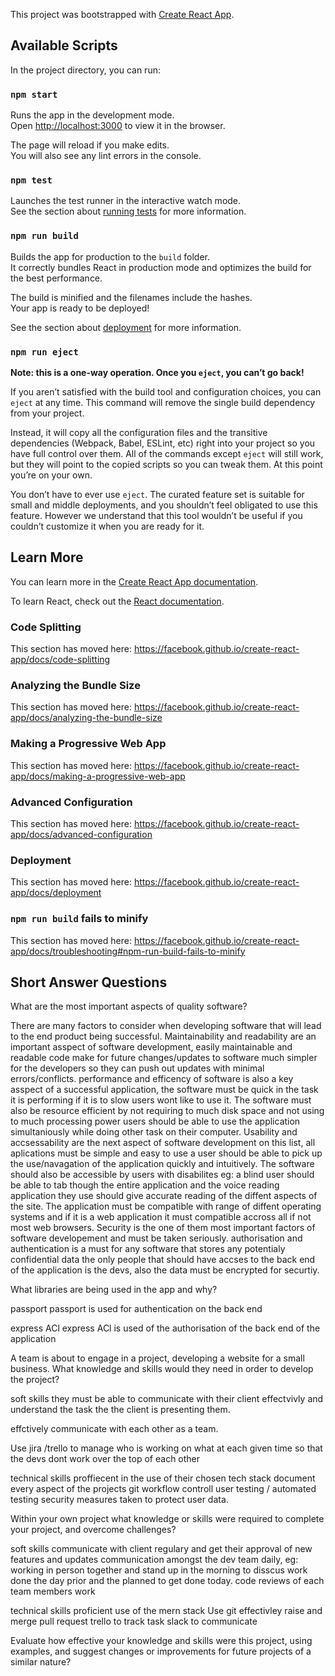 This project was bootstrapped with [Create React App](https://github.com/facebook/create-react-app).

## Available Scripts

In the project directory, you can run:

### `npm start`

Runs the app in the development mode.<br>
Open [http://localhost:3000](http://localhost:3000) to view it in the browser.

The page will reload if you make edits.<br>
You will also see any lint errors in the console.

### `npm test`

Launches the test runner in the interactive watch mode.<br>
See the section about [running tests](https://facebook.github.io/create-react-app/docs/running-tests) for more information.

### `npm run build`

Builds the app for production to the `build` folder.<br>
It correctly bundles React in production mode and optimizes the build for the best performance.

The build is minified and the filenames include the hashes.<br>
Your app is ready to be deployed!

See the section about [deployment](https://facebook.github.io/create-react-app/docs/deployment) for more information.

### `npm run eject`

**Note: this is a one-way operation. Once you `eject`, you can’t go back!**

If you aren’t satisfied with the build tool and configuration choices, you can `eject` at any time. This command will remove the single build dependency from your project.

Instead, it will copy all the configuration files and the transitive dependencies (Webpack, Babel, ESLint, etc) right into your project so you have full control over them. All of the commands except `eject` will still work, but they will point to the copied scripts so you can tweak them. At this point you’re on your own.

You don’t have to ever use `eject`. The curated feature set is suitable for small and middle deployments, and you shouldn’t feel obligated to use this feature. However we understand that this tool wouldn’t be useful if you couldn’t customize it when you are ready for it.

## Learn More

You can learn more in the [Create React App documentation](https://facebook.github.io/create-react-app/docs/getting-started).

To learn React, check out the [React documentation](https://reactjs.org/).

### Code Splitting

This section has moved here: https://facebook.github.io/create-react-app/docs/code-splitting

### Analyzing the Bundle Size

This section has moved here: https://facebook.github.io/create-react-app/docs/analyzing-the-bundle-size

### Making a Progressive Web App

This section has moved here: https://facebook.github.io/create-react-app/docs/making-a-progressive-web-app

### Advanced Configuration

This section has moved here: https://facebook.github.io/create-react-app/docs/advanced-configuration

### Deployment

This section has moved here: https://facebook.github.io/create-react-app/docs/deployment

### `npm run build` fails to minify

This section has moved here: https://facebook.github.io/create-react-app/docs/troubleshooting#npm-run-build-fails-to-minify
<h2>Short Answer Questions</h2>


What are the most important aspects of quality software?

There are many factors to consider when developing software that will lead to the end product being successful. Maintainability and readability are an important asspect of software development, easily maintainable and readable code make for future changes/updates to software much simpler for the developers so they can push out updates with minimal errors/conflicts. performance and efficency of software is also a key asspect of a successful application, the software must be quick in the task it is performing if it is to slow users wont  like to use it. The software must also be resource efficient by not requiring to much disk space and not using to much processing power users should be able to use the application simultaniously while doing other task on their computer. Usability and accsessability are the next aspect of software development on this list, all aplications must be simple and easy to use a user should be able to pick up the use/navagation of the application quickly and intuitively. The software should also be accessible by users with disabilites eg: a blind user should be able to tab though the entire application and the voice reading application they use should give accurate reading of the diffent aspects of the site. The application must be compatible with range of diffent operating systems and if it is a web application it must compatible accross all if not most web browsers. Security is the one of them most important factors of software developement and must be taken seriously. authorisation and authentication is a must for any software that stores any potentialy confidential data the only people that should have accses to the back end of the application is the devs, also the data must be encrypted for securtiy.


What libraries are being used in the app and why?

passport
passport is used for authentication on the back end

express ACl
express ACl is used of the authorisation of the back end of the application

A team is about to engage in a project, developing a website for a small business. What knowledge and skills would they need in order to develop the project?

soft skills 
they must be able to communicate with their client effectvivly and understand the task the the client is presenting them.

effctively communicate with each other as a team.

Use jira /trello to manage who is working on what at each given time so that the devs dont work over the top of each other 

technical skills
proffiecent in the use of their chosen tech stack
document every aspect of the projects
git workflow controll
user testing / automated testing 
security measures taken to protect user data.

Within your own project what knowledge or skills were required to complete your project, and overcome challenges?

soft skills 
communicate with client regulary and get their approval of new features and updates
communication amongst the dev team daily, eg: working in person together and stand up in the morning to disscus work done the day prior and the planned to get done today.
code reviews of each team members work


technical skills 
proficient use of the mern stack
Use git effectivley raise and merge pull request
trello to track task 
slack to communicate


Evaluate how effective your knowledge and skills were this project, using examples, and suggest changes or improvements for future projects of a similar nature?
